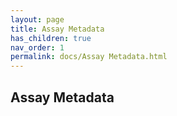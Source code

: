 ```yaml
--- 
layout: page 
title: Assay Metadata 
has_children: true 
nav_order: 1 
permalink: docs/Assay Metadata.html 
---
```


## Assay Metadata

